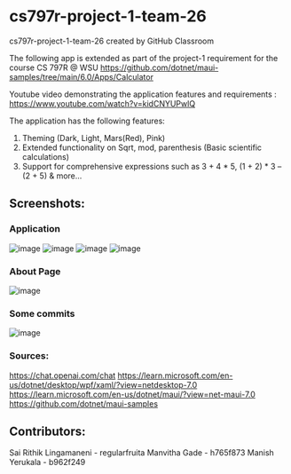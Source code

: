 # cs797r-project-1-team-26
cs797r-project-1-team-26 created by GitHub Classroom

The following app is extended as part of the project-1 requirement for the course CS 797R @ WSU 
https://github.com/dotnet/maui-samples/tree/main/6.0/Apps/Calculator

Youtube video demonstrating the application features and requirements : https://www.youtube.com/watch?v=kidCNYUPwlQ

The application has the following features:
1. Theming (Dark, Light, Mars(Red), Pink)
2. Extended functionality on Sqrt, mod, parenthesis (Basic scientific calculations)
3. Support for comprehensive expressions such as 3 + 4 * 5, (1 + 2) * 3 – (2 + 5)
& more...

## Screenshots:

### Application
![image](https://user-images.githubusercontent.com/124856669/221763647-978b4b16-5e2e-4079-b34e-b2e78425f6df.png)
![image](https://user-images.githubusercontent.com/124856669/221763696-cae1cfdb-245f-4fc6-be48-63c72aaca05d.png)
![image](https://user-images.githubusercontent.com/124856669/221763830-0b7eccd3-43bc-4c3e-93e1-f3931cc37b38.png)
![image](https://user-images.githubusercontent.com/124856669/221764139-4de96709-72b6-42b1-bc26-53ec9be770f8.png)

### About Page
![image](https://user-images.githubusercontent.com/124856669/221763877-15f42db7-c032-4468-a342-7eb8e53bd07b.png)

### Some commits
![image](https://user-images.githubusercontent.com/124856669/221764837-de6d38c9-1c23-43a9-a370-b2ffb9d51c3f.png)

### Sources:
https://chat.openai.com/chat
https://learn.microsoft.com/en-us/dotnet/desktop/wpf/xaml/?view=netdesktop-7.0
https://learn.microsoft.com/en-us/dotnet/maui/?view=net-maui-7.0
https://github.com/dotnet/maui-samples

## Contributors:
Sai Rithik Lingamaneni - regularfruita
Manvitha Gade - h765f873
Manish Yerukala - b962f249

